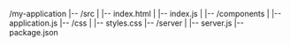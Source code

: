 /my-application
|-- /src
|   |-- index.html
|   |-- index.js
|   |-- /components
|       |-- application.js
|-- /css
|   |-- styles.css
|-- /server
|   |-- server.js
|-- package.json
